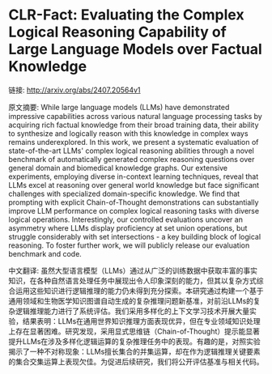 # CLR-Fact: Evaluating the Complex Logical Reasoning Capability of Large Language Models over Factual Knowledge

链接: http://arxiv.org/abs/2407.20564v1

原文摘要:
While large language models (LLMs) have demonstrated impressive capabilities
across various natural language processing tasks by acquiring rich factual
knowledge from their broad training data, their ability to synthesize and
logically reason with this knowledge in complex ways remains underexplored. In
this work, we present a systematic evaluation of state-of-the-art LLMs' complex
logical reasoning abilities through a novel benchmark of automatically
generated complex reasoning questions over general domain and biomedical
knowledge graphs. Our extensive experiments, employing diverse in-context
learning techniques, reveal that LLMs excel at reasoning over general world
knowledge but face significant challenges with specialized domain-specific
knowledge. We find that prompting with explicit Chain-of-Thought demonstrations
can substantially improve LLM performance on complex logical reasoning tasks
with diverse logical operations. Interestingly, our controlled evaluations
uncover an asymmetry where LLMs display proficiency at set union operations,
but struggle considerably with set intersections - a key building block of
logical reasoning. To foster further work, we will publicly release our
evaluation benchmark and code.

中文翻译:
虽然大型语言模型（LLMs）通过从广泛的训练数据中获取丰富的事实知识，在各种自然语言处理任务中展现出令人印象深刻的能力，但其以复杂方式综合运用这些知识进行逻辑推理的能力仍未得到充分探索。本研究通过构建一个基于通用领域和生物医学知识图谱自动生成的复杂推理问题新基准，对前沿LLMs的复杂逻辑推理能力进行了系统评估。我们采用多样化的上下文学习技术开展大量实验，结果表明：LLMs在通用世界知识推理方面表现优异，但在专业领域知识处理上存在显著困难。研究发现，采用显式思维链（Chain-of-Thought）提示能显著提升LLMs在涉及多样化逻辑运算的复杂推理任务中的表现。有趣的是，对照实验揭示了一种不对称现象：LLMs擅长集合的并集运算，却在作为逻辑推理关键要素的集合交集运算上表现欠佳。为促进后续研究，我们将公开评估基准与相关代码。
